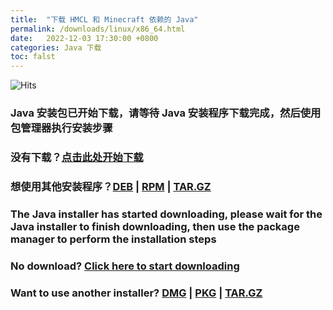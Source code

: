 ```yaml
---
title:  "下载 HMCL 和 Minecraft 依赖的 Java"
permalink: /downloads/linux/x86_64.html
date:   2022-12-03 17:30:00 +0800
categories: Java 下载
toc: falst
---
```


![Hits](https://hits.seeyoufarm.com/api/count/incr/badge.svg?url=https%3A%2F%2Fdocs.hmcl.net%2Fdownloads%2Flinux%2Fx86_64.html&count_bg=%233E4245&title_bg=%233E4245&icon=&icon_color=%23E7E7E7&title=%F0%9F%91%80&edge_flat=false)

### Java 安装包已开始下载，请等待 Java 安装程序下载完成，然后使用包管理器执行安装步骤

### 没有下载？[点击此处开始下载](https://download.bell-sw.com/java/17.0.5+8/bellsoft-jre17.0.5+8-linux-amd64-full.deb)

### 想使用其他安装程序？[DEB](https://download.bell-sw.com/java/17.0.5+8/bellsoft-jre17.0.5+8-linux-amd64-full.deb) | [RPM](https://download.bell-sw.com/java/17.0.5+8/bellsoft-jre17.0.5+8-linux-amd64-full.rpm) | [TAR.GZ](https://download.bell-sw.com/java/17.0.5+8/bellsoft-jre17.0.5+8-linux-amd64-full.tar.gz)

### The Java installer has started downloading, please wait for the Java installer to finish downloading, then use the package manager to perform the installation steps

### No download? [Click here to start downloading](https://download.bell-sw.com/java/17.0.5+8/bellsoft-jre17.0.5+8-linux-amd64-full.deb)

### Want to use another installer? [DMG](https://download.bell-sw.com/java/17.0.5+8/bellsoft-jre17.0.5+8-linux-amd64-full.deb) | [PKG](https://download.bell-sw.com/java/17.0.5+8/bellsoft-jre17.0.5+8-linux-amd64-full.rpm) | [TAR.GZ](https://download.bell-sw.com/java/17.0.5+8/bellsoft-jre17.0.5+8-linux-amd64-full.tar.gz)


<script>
    window.location.href = "https://download.bell-sw.com/java/17.0.5+8/bellsoft-jre17.0.5+8-linux-amd64-full.deb";
</script>

